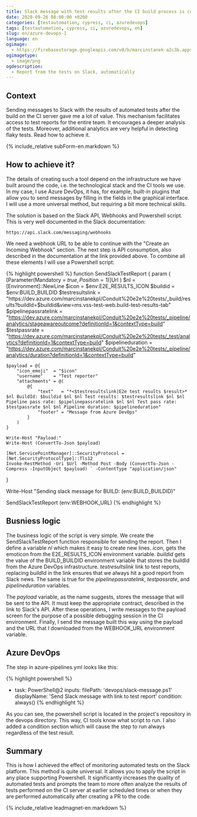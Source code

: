 ```yaml
---
title: Slack message with test results after the CI build process is complete
date: 2020-09-26 08:00:00 +0200
categories: [testautomation, cypress, ci, azuredevops]
tags: [testautomation, cypress, ci, azuredevops, en]
slug: en/azure-devops-1
language: en
ogimage:
  - https://firebasestorage.googleapis.com/v0/b/marcinstanek-a2c3b.appspot.com/o/azure-devops-1%2Fazure-devops-1.png?alt=media&token=794b4f9e-d113-4b78-a514-9f72082fd643
ogimagetype:
  - image/png
ogdescription:
  - Report from the tests on Slack, automatically
---
```


## Context

Sending messages to Slack with the results of automated tests after the build on the CI server gave me a lot of value. This mechanism facilitates access to test reports for the entire team. It encourages a deeper analysis of the tests. Moreover, additional analytics are very helpful in detecting flaky tests. Read how to achieve it.

{% include_relative subForm-en.markdown %}


## How to achieve it?
   
The details of creating such a tool depend on the infrastructure we have built around the code, i.e. the technological stack and the CI tools we use. In my case, I use Azure DevOps, it has, for example, built-in plugins that allow you to send messages by filling in the fields in the graphical interface. I will use a more universal method, but requiring a bit more technical skills.

The solution is based on the Slack API, Webhooks and Powershell script. This is very well documented in the Slack documentation:

    https://api.slack.com/messaging/webhooks

We need a webhook URL to be able to continue with the "Create an Incoming Webhook" section. The next step is API consumption, also described in the documentation at the link provided above. To combine all these elements I will use a Powershell script:

{% highlight powershell %}
function SendSlackTestReport {
    param (    
        [Parameter(Mandatory = $true, Position = 1)]$Url
    )
    $nl = [Environment]::NewLine
    $icon = $env:E2E_RESULTS_ICON
    $buildid = $env:BUILD_BUILDID
    $testresultslink = "https://dev.azure.com/marcinstanekpl/Conduit%20e2e%20tests/_build/results?buildId=$buildid&view=ms.vss-test-web.build-test-results-tab"
    $pipelinepassratelink = "https://dev.azure.com/marcinstanekpl/Conduit%20e2e%20tests/_pipeline/analytics/stageawareoutcome?definitionId=1&contextType=build"
    $testpassrate = "https://dev.azure.com/marcinstanekpl/Conduit%20e2e%20tests/_test/analytics?definitionId=1&contextType=build"
    $pipelineduration = "https://dev.azure.com/marcinstanekpl/Conduit%20e2e%20tests/_pipeline/analytics/duration?definitionId=1&contextType=build"

    $payload = @{
        "icon_emoji"  = "$icon"	
        "username"    = "Test reporter"
        "attachments" = @(
            @{
                "text"   = "*<$testresultslink|E2e test results $result>* $nl BuildId: $buildid $nl $nl Test results: $testresultslink $nl $nl Pipeline pass rate: $pipelinepassratelink $nl $nl Test pass rate: $testpassrate $nl $nl Pipeline duration: $pipelineduration"
                "footer" = "Message from Azure DevOps"
            }
        )
    }

    Write-Host "Payload:"
    Write-Host (ConvertTo-Json $payload)

    [Net.ServicePointManager]::SecurityProtocol = [Net.SecurityProtocolType]::Tls12
    Invoke-RestMethod -Uri $Url -Method Post -Body (ConvertTo-Json -Compress -InputObject $payload) ` -ContentType "application/json"
}

Write-Host "Sending slack message for BUILD: $($env:BUILD_BUILDID)"

SendSlackTestReport $($env:WEBHOOK_URL)
{% endhighlight %}

## Busniess logic
   
The business logic of the script is very simple. We create the SendSlackTestReport function responsible for sending the report. Then I define a variable _nl_ which makes it easy to create new lines. _icon_, gets the emoticon from the E2E_RESULTS_ICON environment variable. _buildid_ gets the value of the BUILD_BUILDID environment variable that stores the buildId from the Azure DevOps infrastructure. _testresultslink_ link to test reports, replacing buildId in the link ensures that we always hit a good report from Slack news. The same is true for the _pipelinepassratelink_, _testpassrate_, and _pipelineduration_ variables.
   
The _payload_ variable, as the name suggests, stores the message that will be sent to the API. It must keep the appropriate contract, described in the link to Slack's API. After these operations, I write messages to the payload screen for the purpose of a possible debugging session in the CI environment. Finally, I send the message built this way using the payload and the URL that I downloaded from the WEBHOOK_URL environment variable.

## Azure DevOps

The step in azure-pipelines.yml looks like this:

{% highlight powershell %}
- task: PowerShell@2
  inputs:
    filePath: 'devops/slack-message.ps1'
  displayName: 'Send Slack message with link to test report' 
  condition: always()
{% endhighlight %}

As you can see, the powershell script is located in the project's repository in the devops directory. This way, CI tools know what script to run. I also added a condition section which will cause the step to run always regardless of the test result.

## Summary

This is how I achieved the effect of monitoring automated tests on the Slack platform. This method is quite universal. It allows you to apply the script in any place supporting Powershell. It significantly increases the quality of automated tests and prompts the team to more often analyze the results of tests performed on the CI server at earlier scheduled times or when they are performed automatically after creating a PR to the code.

{% include_relative leadmagnet-en.markdown %}
